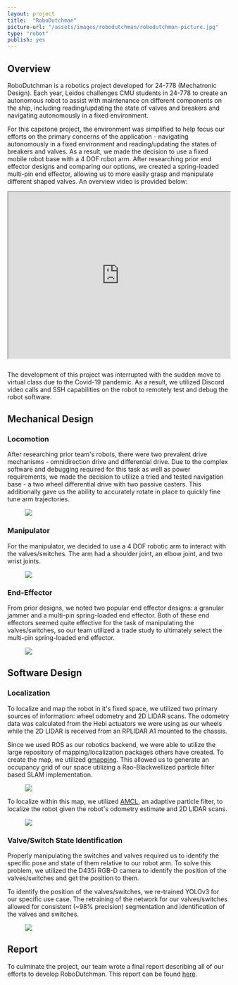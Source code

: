 ```yaml
---
layout: project
title:  "RoboDutchman"
picture-url: "/assets/images/robodutchman/robodutchman-picture.jpg"
type: "robot"
publish: yes
---
```


<h2>Overview</h2>

RoboDutchman is a robotics project developed for 24-778 (Mechatronic Design). Each year, Leidos challenges CMU students in 24-778 to create an autonomous robot to assist with maintenance on different components on the ship, including reading/updating the state of valves and breakers and navigating autonomously in a fixed environment. 

For this capstone project, the environment was simplified to help focus our efforts on the primary concerns of the application - navigating autonomously in a fixed environment and reading/updating the states of breakers and valves. As a result, we made the decision to use a fixed mobile robot base with a 4 DOF robot arm. After researching prior end effector designs and comparing our options, we created a spring-loaded multi-pin end effector, allowing us to more easily grasp and manipulate different shaped valves. An overview video is provided below:

<div style="position: relative; width: 100%; padding-bottom: 75%; margin-bottom: 1.85625rem">
    <iframe style="position: absolute" width="100%" height="100%" src="https://www.youtube.com/embed/sI3vM6nMyZc;&mute=1" allowfullscreen></iframe>
</div>

The development of this project was interrupted with the sudden move to virtual class due to the Covid-19 pandemic. As a result, we utilized Discord video calls and SSH capabilities on the robot to remotely test and debug the robot software.

<h2>Mechanical Design</h2>

<h3>Locomotion</h3>

After researching prior team's robots, there were two prevalent drive mechanisms - omnidirection drive and differential drive. Due to the complex software and debugging required for this task as well as power requirements, we made the decision to utilize a tried and tested navigation base - a two wheel differential drive with two passive casters. This additionally gave us the ability to accurately rotate in place to quickly fine tune arm trajectories.

<figure><img src="{{'/assets/images/robodutchman/robodutchman.jpg' | relative_url}}"></figure>

<h3>Manipulator</h3>

For the manipulator, we decided to use a 4 DOF robotic arm to interact with the valves/switches. The arm had a shoulder joint, an elbow joint, and two wrist joints. 

<figure><img src="{{'/assets/images/robodutchman/manipulator.jpg' | relative_url}}"></figure>

<h3>End-Effector</h3>

From prior designs, we noted two popular end effector designs: a granular jammer and a multi-pin spring-loaded end effector. Both of these end effectors seemed quite effective for the task of manipulating the valves/switches, so our team utilized a trade study to ultimately select the multi-pin spring-loaded end effector.

<figure><img src="{{'/assets/images/robodutchman/end-effector.jpg' | relative_url}}"></figure>

<h2>Software Design</h2>

<h3>Localization</h3>

To localize and map the robot in it's fixed space, we utilized two primary sources of information: wheel odometry and 2D LIDAR scans. The odometry data was calculated from the Hebi actuators we were using as our wheels while the 2D LIDAR is received from an RPLIDAR A1 mounted to the chassis. 

Since we used ROS as our robotics backend, we were able to utilize the large repository of mapping/localization packages others have created. To create the map, we utilized <a href="http://wiki.ros.org/gmapping" target="_blank">gmapping</a>. This allowed us to generate an occupancy grid of our space utilizing a Rao-Blackwellized particle filter based SLAM implementation.

<figure><img src="{{'/assets/images/robodutchman/mapping.jpg' | relative_url}}"></figure>

To localize within this map, we utilized <a href="http://wiki.ros.org/amcl" target="_blank">AMCL</a>, an adaptive particle filter, to localize the robot given the robot's odometry estimate and 2D LIDAR scans.

<figure><img src="{{'/assets/images/robodutchman/amcl.jpg' | relative_url}}"></figure>

<h3>Valve/Switch State Identification</h3>

Properly manipulating the switches and valves required us to identify the specific pose and state of them relative to our robot arm. To solve this problem, we utilized the D435i RGB-D camera to identify the position of the valves/switches and get the position to them.

To identify the position of the valves/switches, we re-trained YOLOv3 for our specific use case. The retraining of the network for our valves/switches allowed for consistent (~98% precision) segmentation and identification of the valves and switches.

<figure><img src="{{'/assets/images/robodutchman/classification.jpg' | relative_url}}"></figure>

<h2>Report</h2>

To culminate the project, our team wrote a final report describing all of our efforts to develop RoboDutchman. This report can be found <a href="{{'/assets/files/robodutchman-report.pdf' | relative_url}}" target="_blank">here</a>.